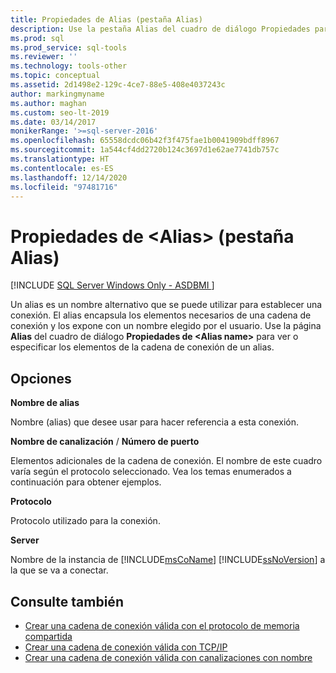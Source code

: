 ```yaml
---
title: Propiedades de Alias (pestaña Alias)
description: Use la pestaña Alias del cuadro de diálogo Propiedades para configurar un alias de modo que pueda usar un nombre alternativo al conectarse a una instancia de SQL Server.
ms.prod: sql
ms.prod_service: sql-tools
ms.reviewer: ''
ms.technology: tools-other
ms.topic: conceptual
ms.assetid: 2d1498e2-129c-4ce7-88e5-408e4037243c
author: markingmyname
ms.author: maghan
ms.custom: seo-lt-2019
ms.date: 03/14/2017
monikerRange: '>=sql-server-2016'
ms.openlocfilehash: 65558dcdc06b42f3f475fae1b0041909bdff8967
ms.sourcegitcommit: 1a544cf4dd2720b124c3697d1e62ae7741db757c
ms.translationtype: HT
ms.contentlocale: es-ES
ms.lasthandoff: 12/14/2020
ms.locfileid: "97481716"
---
```

# <a name="ltaliasgt-properties-alias-tab"></a>Propiedades de &lt;Alias&gt; (pestaña Alias)

[!INCLUDE [SQL Server Windows Only - ASDBMI ](../../includes/applies-to-version/sql-windows-only-asdbmi.md)]

Un alias es un nombre alternativo que se puede utilizar para establecer una conexión. El alias encapsula los elementos necesarios de una cadena de conexión y los expone con un nombre elegido por el usuario. Use la página **Alias** del cuadro de diálogo **Propiedades de \<**Alias name**>** para ver o especificar los elementos de la cadena de conexión de un alias.

## <a name="options"></a>Opciones

**Nombre de alias**

Nombre (alias) que desee usar para hacer referencia a esta conexión.  

**Nombre de canalización** / **Número de puerto**  

Elementos adicionales de la cadena de conexión. El nombre de este cuadro varía según el protocolo seleccionado. Vea los temas enumerados a continuación para obtener ejemplos.  

**Protocolo**

Protocolo utilizado para la conexión.

**Server**

Nombre de la instancia de [!INCLUDE[msCoName](../../includes/msconame-md.md)] [!INCLUDE[ssNoVersion](../../includes/ssnoversion-md.md)] a la que se va a conectar.  

## <a name="see-also"></a>Consulte también

- [Crear una cadena de conexión válida con el protocolo de memoria compartida](../../tools/configuration-manager/creating-a-valid-connection-string-using-shared-memory-protocol.md)
- [Crear una cadena de conexión válida con TCP/IP](../../tools/configuration-manager/creating-a-valid-connection-string-using-tcp-ip.md)
- [Crear una cadena de conexión válida con canalizaciones con nombre](/previous-versions/sql/sql-server-2016/ms189307(v=sql.130))